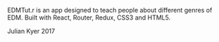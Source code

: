 EDMTut.r is an app designed to teach people about different genres of EDM.
Built with React, Router, Redux, CSS3 and HTML5.

Julian Kyer 2017
